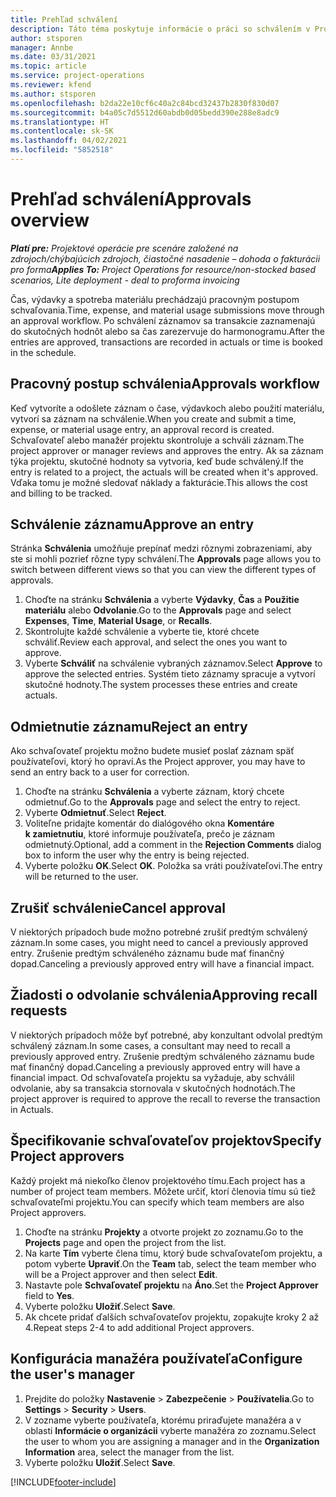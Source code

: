 ```yaml
---
title: Prehľad schválení
description: Táto téma poskytuje informácie o práci so schválením v Project Operations.
author: stsporen
manager: Annbe
ms.date: 03/31/2021
ms.topic: article
ms.service: project-operations
ms.reviewer: kfend
ms.author: stsporen
ms.openlocfilehash: b2da22e10cf6c40a2c84bcd32437b2830f830d07
ms.sourcegitcommit: b4a05c7d5512d60abdb0d05bedd390e288e8adc9
ms.translationtype: HT
ms.contentlocale: sk-SK
ms.lasthandoff: 04/02/2021
ms.locfileid: "5852518"
---
```

# <a name="approvals-overview"></a><span data-ttu-id="4db4c-103">Prehľad schválení</span><span class="sxs-lookup"><span data-stu-id="4db4c-103">Approvals overview</span></span>

<span data-ttu-id="4db4c-104">_**Platí pre:** Projektové operácie pre scenáre založené na zdrojoch/chýbajúcich zdrojoch, čiastočné nasadenie – dohoda o fakturácii pro forma_</span><span class="sxs-lookup"><span data-stu-id="4db4c-104">_**Applies To:** Project Operations for resource/non-stocked based scenarios, Lite deployment - deal to proforma invoicing_</span></span>

<span data-ttu-id="4db4c-105">Čas, výdavky a spotreba materiálu prechádzajú pracovným postupom schvaľovania.</span><span class="sxs-lookup"><span data-stu-id="4db4c-105">Time, expense, and material usage submissions move through an approval workflow.</span></span> <span data-ttu-id="4db4c-106">Po schválení záznamov sa transakcie zaznamenajú do skutočných hodnôt alebo sa čas zarezervuje do harmonogramu.</span><span class="sxs-lookup"><span data-stu-id="4db4c-106">After the entries are approved, transactions are recorded in actuals or time is booked in the schedule.</span></span>

## <a name="approvals-workflow"></a><span data-ttu-id="4db4c-107">Pracovný postup schválenia</span><span class="sxs-lookup"><span data-stu-id="4db4c-107">Approvals workflow</span></span>
<span data-ttu-id="4db4c-108">Keď vytvoríte a odošlete záznam o čase, výdavkoch alebo použití materiálu, vytvorí sa záznam na schválenie.</span><span class="sxs-lookup"><span data-stu-id="4db4c-108">When you create and submit a time, expense, or material usage entry, an approval record is created.</span></span> <span data-ttu-id="4db4c-109">Schvaľovateľ alebo manažér projektu skontroluje a schváli záznam.</span><span class="sxs-lookup"><span data-stu-id="4db4c-109">The project approver or manager reviews and approves the entry.</span></span> <span data-ttu-id="4db4c-110">Ak sa záznam týka projektu, skutočné hodnoty sa vytvoria, keď bude schválený.</span><span class="sxs-lookup"><span data-stu-id="4db4c-110">If the entry is related to a project, the actuals will be created when it's approved.</span></span> <span data-ttu-id="4db4c-111">Vďaka tomu je možné sledovať náklady a fakturácie.</span><span class="sxs-lookup"><span data-stu-id="4db4c-111">This allows the cost and billing to be tracked.</span></span>

## <a name="approve-an-entry"></a><span data-ttu-id="4db4c-112">Schválenie záznamu</span><span class="sxs-lookup"><span data-stu-id="4db4c-112">Approve an entry</span></span>
<span data-ttu-id="4db4c-113">Stránka **Schválenia** umožňuje prepínať medzi rôznymi zobrazeniami, aby ste si mohli pozrieť rôzne typy schválení.</span><span class="sxs-lookup"><span data-stu-id="4db4c-113">The **Approvals** page allows you to switch between different views so that you can view the different types of approvals.</span></span>
  
1. <span data-ttu-id="4db4c-114">Choďte na stránku **Schválenia** a vyberte **Výdavky**, **Čas** a **Použitie materiálu** alebo **Odvolanie**.</span><span class="sxs-lookup"><span data-stu-id="4db4c-114">Go to the **Approvals** page and select **Expenses**, **Time**, **Material Usage**, or **Recalls**.</span></span>
2. <span data-ttu-id="4db4c-115">Skontrolujte každé schválenie a vyberte tie, ktoré chcete schváliť.</span><span class="sxs-lookup"><span data-stu-id="4db4c-115">Review each approval, and select the ones you want to approve.</span></span>
3. <span data-ttu-id="4db4c-116">Vyberte **Schváliť** na schválenie vybraných záznamov.</span><span class="sxs-lookup"><span data-stu-id="4db4c-116">Select **Approve** to approve the selected entries.</span></span>
<span data-ttu-id="4db4c-117">Systém tieto záznamy spracuje a vytvorí skutočné hodnoty.</span><span class="sxs-lookup"><span data-stu-id="4db4c-117">The system processes these entries and create actuals.</span></span>

## <a name="reject-an-entry"></a><span data-ttu-id="4db4c-118">Odmietnutie záznamu</span><span class="sxs-lookup"><span data-stu-id="4db4c-118">Reject an entry</span></span>
<span data-ttu-id="4db4c-119">Ako schvaľovateľ projektu možno budete musieť poslať záznam späť používateľovi, ktorý ho opraví.</span><span class="sxs-lookup"><span data-stu-id="4db4c-119">As the Project approver, you may have to send an entry back to a user for correction.</span></span>
  
1. <span data-ttu-id="4db4c-120">Choďte na stránku **Schválenia** a vyberte záznam, ktorý chcete odmietnuť.</span><span class="sxs-lookup"><span data-stu-id="4db4c-120">Go to the **Approvals** page and select the entry to reject.</span></span> 
2. <span data-ttu-id="4db4c-121">Vyberte **Odmietnuť**.</span><span class="sxs-lookup"><span data-stu-id="4db4c-121">Select **Reject**.</span></span>
3. <span data-ttu-id="4db4c-122">Voliteľne pridajte komentár do dialógového okna **Komentáre k zamietnutiu**, ktoré informuje používateľa, prečo je záznam odmietnutý.</span><span class="sxs-lookup"><span data-stu-id="4db4c-122">Optional, add a comment in the **Rejection Comments** dialog box to inform the user why the entry is being rejected.</span></span>
4. <span data-ttu-id="4db4c-123">Vyberte položku **OK**.</span><span class="sxs-lookup"><span data-stu-id="4db4c-123">Select **OK**.</span></span> <span data-ttu-id="4db4c-124">Položka sa vráti používateľovi.</span><span class="sxs-lookup"><span data-stu-id="4db4c-124">The entry will be returned to the user.</span></span>
  
## <a name="cancel-approval"></a><span data-ttu-id="4db4c-125">Zrušiť schválenie</span><span class="sxs-lookup"><span data-stu-id="4db4c-125">Cancel approval</span></span>
<span data-ttu-id="4db4c-126">V niektorých prípadoch bude možno potrebné zrušiť predtým schválený záznam.</span><span class="sxs-lookup"><span data-stu-id="4db4c-126">In some cases, you might need to cancel a previously approved entry.</span></span> <span data-ttu-id="4db4c-127">Zrušenie predtým schváleného záznamu bude mať finančný dopad.</span><span class="sxs-lookup"><span data-stu-id="4db4c-127">Canceling a previously approved entry will have a financial impact.</span></span> 

## <a name="approving-recall-requests"></a><span data-ttu-id="4db4c-128">Žiadosti o odvolanie schválenia</span><span class="sxs-lookup"><span data-stu-id="4db4c-128">Approving recall requests</span></span>
<span data-ttu-id="4db4c-129">V niektorých prípadoch môže byť potrebné, aby konzultant odvolal predtým schválený záznam.</span><span class="sxs-lookup"><span data-stu-id="4db4c-129">In some cases, a consultant may need to recall a previously approved entry.</span></span> <span data-ttu-id="4db4c-130">Zrušenie predtým schváleného záznamu bude mať finančný dopad.</span><span class="sxs-lookup"><span data-stu-id="4db4c-130">Canceling a previously approved entry will have a financial impact.</span></span> <span data-ttu-id="4db4c-131">Od schvaľovateľa projektu sa vyžaduje, aby schválil odvolanie, aby sa transakcia stornovala v skutočných hodnotách.</span><span class="sxs-lookup"><span data-stu-id="4db4c-131">The project approver is required to approve the recall to reverse the transaction in Actuals.</span></span>

## <a name="specify-project-approvers"></a><span data-ttu-id="4db4c-132">Špecifikovanie schvaľovateľov projektov</span><span class="sxs-lookup"><span data-stu-id="4db4c-132">Specify Project approvers</span></span>
<span data-ttu-id="4db4c-133">Každý projekt má niekoľko členov projektového tímu.</span><span class="sxs-lookup"><span data-stu-id="4db4c-133">Each project has a number of project team members.</span></span> <span data-ttu-id="4db4c-134">Môžete určiť, ktorí členovia tímu sú tiež schvaľovateľmi projektu.</span><span class="sxs-lookup"><span data-stu-id="4db4c-134">You can specify which team members are also Project approvers.</span></span>

1. <span data-ttu-id="4db4c-135">Choďte na stránku **Projekty** a otvorte projekt zo zoznamu.</span><span class="sxs-lookup"><span data-stu-id="4db4c-135">Go to the **Projects** page and open the project from the list.</span></span>
2. <span data-ttu-id="4db4c-136">Na karte **Tím** vyberte člena tímu, ktorý bude schvaľovateľom projektu, a potom vyberte **Upraviť**.</span><span class="sxs-lookup"><span data-stu-id="4db4c-136">On the **Team** tab, select the team member who will be a Project approver and then select **Edit**.</span></span>
3. <span data-ttu-id="4db4c-137">Nastavte pole **Schvaľovateľ projektu** na **Áno**.</span><span class="sxs-lookup"><span data-stu-id="4db4c-137">Set the **Project Approver** field to **Yes**.</span></span>
4. <span data-ttu-id="4db4c-138">Vyberte položku **Uložiť**.</span><span class="sxs-lookup"><span data-stu-id="4db4c-138">Select **Save**.</span></span>
5. <span data-ttu-id="4db4c-139">Ak chcete pridať ďalších schvaľovateľov projektu, zopakujte kroky 2 až 4.</span><span class="sxs-lookup"><span data-stu-id="4db4c-139">Repeat steps 2-4 to add additional Project approvers.</span></span>

## <a name="configure-the-users-manager"></a><span data-ttu-id="4db4c-140">Konfigurácia manažéra používateľa</span><span class="sxs-lookup"><span data-stu-id="4db4c-140">Configure the user's manager</span></span>

1. <span data-ttu-id="4db4c-141">Prejdite do položky **Nastavenie** > **Zabezpečenie** > **Používatelia**.</span><span class="sxs-lookup"><span data-stu-id="4db4c-141">Go to **Settings** > **Security** > **Users**.</span></span>
2. <span data-ttu-id="4db4c-142">V zozname vyberte používateľa, ktorému priraďujete manažéra a v oblasti **Informácie o organizácii** vyberte manažéra zo zoznamu.</span><span class="sxs-lookup"><span data-stu-id="4db4c-142">Select the user to whom you are assigning a manager and in the **Organization Information** area, select the manager from the list.</span></span> 
3. <span data-ttu-id="4db4c-143">Vyberte položku **Uložiť**.</span><span class="sxs-lookup"><span data-stu-id="4db4c-143">Select **Save**.</span></span>




[!INCLUDE[footer-include](../includes/footer-banner.md)]
